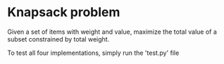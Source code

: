 <h1>Knapsack problem</h1>
<p>Given a set of items with weight and value, maximize the total value of a subset constrained by total weight.</p>

To test all four implementations, simply run the 'test.py' file
